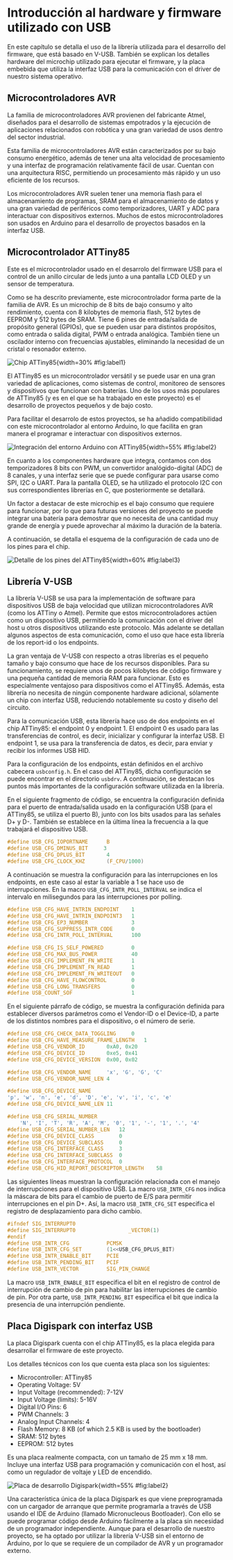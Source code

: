 <!-- Leave a blank line before the title -->

# Introducción al hardware y firmware utilizado con USB

En este capítulo se detalla el uso de la librería utilizada para el desarrollo del firmware, que está basado en V-USB. También se explican los detalles hardware del microchip utilizado para ejecutar el firmware, y la placa embebida que utiliza la interfaz USB para la comunicación con el driver de nuestro sistema operativo.



## Microcontroladores AVR

La familia de microcontroladores AVR provienen del fabricante Atmel, diseñados para el desarrollo de sistemas empotrados y la ejecución de aplicaciones relacionados con robótica y una gran variedad de usos dentro del sector industrial.

Esta familia de microcontroladores AVR están caracterizados por su bajo consumo energético, además de tener una alta velocidad de procesamiento y una interfaz de programación relativamente fácil de usar. Cuentan con una arquitectura RISC, permitiendo un procesamiento más rápido y un uso eficiente de los recursos.

Los microcontroladores AVR suelen tener una memoria flash para el almacenamiento de programas, SRAM para el almacenamiento de datos y una gran variedad de periféricos como temporizadores, UART y ADC para interactuar con dispositivos externos. Muchos de estos microcontroladores son usados en Arduino para el desarrollo de proyectos basados en la interfaz USB.




## Microcontrolador ATTiny85

Este es el microcontrolador usado en el desarrolo del firmware USB para el control de un anillo circular de leds junto a una pantalla LCD OLED y un sensor de temperatura. 

Como se ha descrito previamente, este microcontrolador forma parte de la familia de AVR. Es un microchip de 8 bits de bajo consumo y alto rendimiento, cuenta con 8 kilobytes de memoria flash, 512 bytes de EEPROM y 512 bytes de SRAM. Tiene 6 pines de entrada/salida de propósito general (GPIOs), que se pueden usar para distintos propósitos, como entrada o salida digital, PWM o entrada analógica. También tiene un oscilador interno con frecuencias ajustables, eliminando la necesidad de un cristal o resonador externo.

![Chip ATTiny85](img/ATTiny85.jpg){width=30% #fig:label1}

El ATTiny85 es un microcontrolador versátil y se puede usar en una gran variedad de aplicaciones, como sistemas de control, monitoreo de sensores y dispositivos que funcionan con baterías. Uno de los usos más populares de ATTiny85 (y es en el que se ha trabajado en este proyecto) es el desarrollo de proyectos pequeños y de bajo costo.

Para facilitar el desarrolo de estos proyectos, se ha añadido compatibilidad con este microcontrolador al entorno Arduino, lo que facilita en gran manera el programar e interactuar con dispositivos externos.

![Integración del entorno Arduino con ATTiny85](img/attiny85_arduino.png){width=55% #fig:label2}

En cuanto a los componentes hardware que integra, contamos con dos temporizadores 8 bits con PWM, un convertidor analógido-digital (ADC) de 8 canales, y una interfaz serie que se puede configurar para usarse como SPI, I2C o UART. Para la pantalla OLED, se ha utilizado el protocolo I2C con sus correspondientes librerías en C, que posteriormente se detallará.

Un factor a destacar de este microchip es el bajo consumo que requiere para funcionar, por lo que para futuras versiones del proyecto se puede integrar una batería para demostrar que no necesita de una cantidad muy grande de energía y puede aprovechar al máximo la duración de la batería.

A continuación, se detalla el esquema de la configuración de cada uno de los pines para el chip.

![Detalle de los pines del ATTiny85](img/attiny85_pines.png){width=60% #fig:label3}




## Librería V-USB

La librería V-USB se usa para la implementación de software para dispositivos USB de baja velocidad que utilizan microcontroladores AVR (como los ATTiny o Atmel). Permite que estos microcontroladores actúen como un dispositivo USB, permitiendo la comunicación con el driver del host u otros dispositivos utilizando este protocolo. Más adelante se detallan algunos aspectos de esta comunicación, como el uso que hace esta librería de los report-id o los endpoints.

La gran ventaja de V-USB con respecto a otras librerías es el pequeño tamaño y bajo consumo que hace de los recursos disponibles. Para su funcionamiento, se requiere unos de pocos kilobytes de código firmware y una pequeña cantidad de memoria RAM para funcionar. Esto es especialmente ventajoso para dispositivos como el ATTiny85. Además, esta librería no necesita de ningún componente hardware adicional, sólamente un chip con interfaz USB, reduciendo notablemente su costo y diseño del circuito. 

Para la comunicación USB, esta librería hace uso de dos endpoints en el chip ATTiny85: el endpoint 0 y endpoint 1. El endpoint 0 es usado para las transferencias de control, es decir, inicializar y configurar la interfaz USB. El endpoint 1, se usa para la transferencia de datos, es decir, para enviar y recibir los informes USB HID.

Para la configuración de los endpoints, están definidos en el archivo cabecera `usbconfig.h`. En el caso del ATTiny85, dicha configuración se puede encontrar en el directorio `usbdrv`. A continuación, se destacan los puntos más importantes de la configuración software utilizada en la librería.

En el siguiente fragmento de código, se encuentra la configuración definida para el puerto de entrada/salida usado en la configuración USB (para el ATTiny85, se utiliza el puerto B), junto con los bits usados para las señales D+ y D-. También se establece en la última línea la frecuencia a la que trabajará el dispositivo USB.

```C
#define USB_CFG_IOPORTNAME      B
#define USB_CFG_DMINUS_BIT     3
#define USB_CFG_DPLUS_BIT       4
#define USB_CFG_CLOCK_KHZ       (F_CPU/1000)
```
A continuación se muestra la configuración para las interrupciones en los endpoints, en este caso al estar la variable a 1 se hace uso de interrupciones. En la macro `USB_CFG_INTR_POLL_INTERVAL` se indica el intervalo en milisegundos para las interrupciones por polling.

```C
#define USB_CFG_HAVE_INTRIN_ENDPOINT    1
#define USB_CFG_HAVE_INTRIN_ENDPOINT3   1
#define USB_CFG_EP3_NUMBER              3
#define USB_CFG_SUPPRESS_INTR_CODE      0
#define USB_CFG_INTR_POLL_INTERVAL      100
```

```C
#define USB_CFG_IS_SELF_POWERED         0
#define USB_CFG_MAX_BUS_POWER           40
#define USB_CFG_IMPLEMENT_FN_WRITE      1
#define USB_CFG_IMPLEMENT_FN_READ       1
#define USB_CFG_IMPLEMENT_FN_WRITEOUT   0
#define USB_CFG_HAVE_FLOWCONTROL        0
#define USB_CFG_LONG_TRANSFERS          0
#define USB_COUNT_SOF                   1
```
En el siguiente párrafo de código, se muestra la configuración definida para establecer diversos parámetros como el Vendor-ID o el Device-ID, a parte de los distintos nombres para el dispositivo, o el número de serie.

```C
#define USB_CFG_CHECK_DATA_TOGGLING     0
#define USB_CFG_HAVE_MEASURE_FRAME_LENGTH   1
#define USB_CFG_VENDOR_ID       0xA0, 0x20
#define USB_CFG_DEVICE_ID       0xe5, 0x41 
#define USB_CFG_DEVICE_VERSION  0x00, 0x02

#define USB_CFG_VENDOR_NAME     'x', 'G', 'G', 'C'
#define USB_CFG_VENDOR_NAME_LEN 4

#define USB_CFG_DEVICE_NAME     
'p', 'w', 'n', 'e', 'd', 'D', 'e', 'v', 'i', 'c', 'e'
#define USB_CFG_DEVICE_NAME_LEN 11

#define USB_CFG_SERIAL_NUMBER   
    'N', 'I', 'T', 'R', 'A', 'M', '0', '1', '-', '1', '.', '4'   
#define USB_CFG_SERIAL_NUMBER_LEN   12 
#define USB_CFG_DEVICE_CLASS        0
#define USB_CFG_DEVICE_SUBCLASS     0
#define USB_CFG_INTERFACE_CLASS     3
#define USB_CFG_INTERFACE_SUBCLASS  0
#define USB_CFG_INTERFACE_PROTOCOL  0
#define USB_CFG_HID_REPORT_DESCRIPTOR_LENGTH    58
```
Las siguientes líneas muestran la configuración relacionada con el manejo de interrupciones para el dispositivo USB. La macro `USB_INTR_CFG` nos indica la máscara de bits para el cambio de puerto de E/S para permitir interrupciones en el pin D+. Así, la macro `USB_INTR_CFG_SET` especifica el registro de desplazamiento para dicho cambio. 

```C
#ifndef SIG_INTERRUPT0
#define SIG_INTERRUPT0                 _VECTOR(1)
#endif
#define USB_INTR_CFG            PCMSK
#define USB_INTR_CFG_SET        (1<<USB_CFG_DPLUS_BIT)
#define USB_INTR_ENABLE_BIT     PCIE
#define USB_INTR_PENDING_BIT    PCIF
#define USB_INTR_VECTOR         SIG_PIN_CHANGE
```
La macro `USB_INTR_ENABLE_BIT` especifica el bit en el registro de control de interrupción de cambio de pin para habilitar las interrupciones de cambio de pin. Por otra parte, `USB_INTR_PENDING_BIT` especifica el bit que indica la presencia de una interrupción pendiente.


## Placa Digispark con interfaz USB

La placa Digispark cuenta con el chip ATTiny85, es la placa elegida para desarrollar el firmware de este proyecto. 

Los detalles técnicos con los que cuenta esta placa son los siguientes:

- Microcontroller: ATTiny85
- Operating Voltage: 5V
- Input Voltage (recommended): 7-12V
- Input Voltage (limits): 5-16V
- Digital I/O Pins: 6
- PWM Channels: 3
- Analog Input Channels: 4
- Flash Memory: 8 KB (of which 2.5 KB is used by the bootloader)
- SRAM: 512 bytes
- EEPROM: 512 bytes

Es una placa realmente compacta, con un tamaño de 25 mm x 18 mm. Incluye una interfaz USB para programación y comunicación con el host, así como un regulador de voltaje y LED de encendido. 

![Placa de desarrollo Digispark](img/digispark_board.jpg){width=55% #fig:label2}

Una característica única de la placa Digispark es que viene preprogramada con un cargador de arranque que permite programarla a través de USB usando el IDE de Arduino (llamado Micronucleous Bootloader). Con ello se puede programar código desde Arduino fácilmente a la placa sin necesidad de un programador independiente. Aunque para el desarrollo de nuestro proyecto, se ha optado por utilizar la librería V-USB sin el entorno de Arduino, por lo que se requiere de un compilador de AVR y un programador externo.